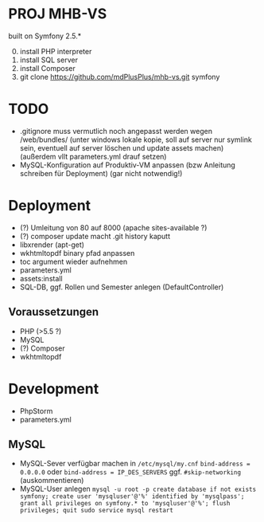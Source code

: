 PROJ MHB-VS
===========

built on Symfony 2.5.*

0. install PHP interpreter
1. install SQL server
2. install Composer
3. git clone https://github.com/mdPlusPlus/mhb-vs.git symfony



TODO
====
- .gitignore muss vermutlich noch angepasst werden wegen /web/bundles/
(unter windows lokale kopie, soll auf server nur symlink sein, eventuell auf server löschen und update assets machen)
(außerdem vllt parameters.yml drauf setzen)
- MySQL-Konfiguration auf Produktiv-VM anpassen (bzw Anleitung schreiben für Deployment) (gar nicht notwendig!)

Deployment
==========

- (?) Umleitung von 80 auf 8000 (apache sites-available ?)
- (?) composer update macht .git history kaputt
- libxrender (apt-get)
- wkhtmltopdf binary pfad anpassen
- toc argument wieder aufnehmen
- parameters.yml
- assets:install
- SQL-DB, ggf. Rollen und Semester anlegen (DefaultController)

Voraussetzungen
----------------

- PHP (>5.5 ?)
- MySQL
- (?) Composer
- wkhtmltopdf


Development
===========

- PhpStorm
- parameters.yml

MySQL
-----
- MySQL-Sever verfügbar machen
in `/etc/mysql/my.cnf`
`bind-address = 0.0.0.0`
oder `bind-address = IP_DES_SERVERS`
ggf. `#skip-networking` (auskommentieren)
- MySQL-User anlegen
`mysql -u root -p
create database if not exists symfony;
create user 'mysqluser'@'%' identified by 'mysqlpass';
grant all privileges on symfony.* to 'mysqluser'@'%';
flush privileges;
quit
sudo service mysql restart
`
